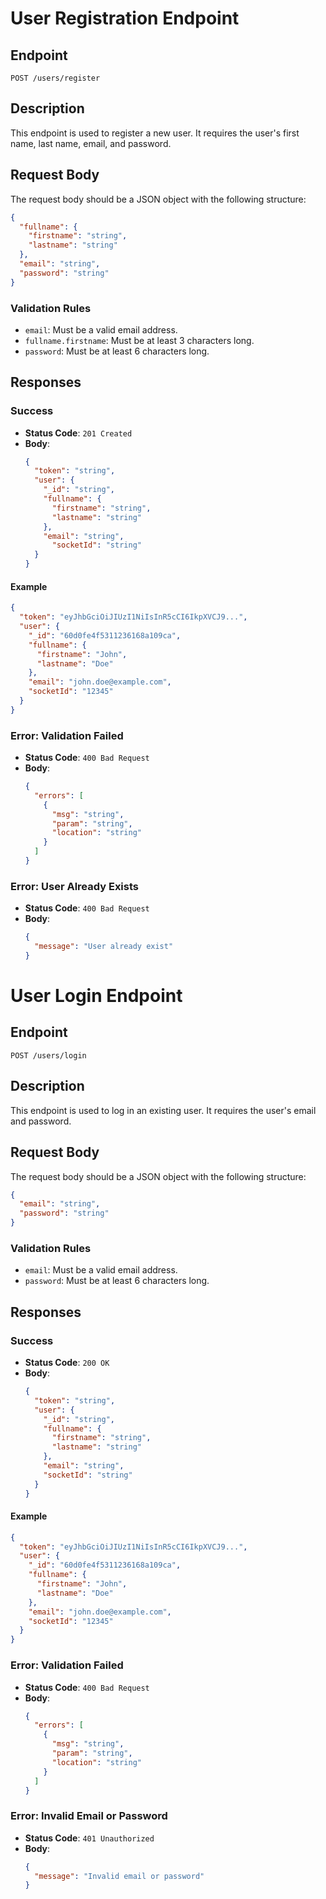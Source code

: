 # User Registration Endpoint

## Endpoint
`POST /users/register`

## Description
This endpoint is used to register a new user. It requires the user's first name, last name, email, and password.

## Request Body
The request body should be a JSON object with the following structure:
```json
{
  "fullname": {
    "firstname": "string",
    "lastname": "string"
  },
  "email": "string",
  "password": "string"
}
```

### Validation Rules
- `email`: Must be a valid email address.
- `fullname.firstname`: Must be at least 3 characters long.
- `password`: Must be at least 6 characters long.

## Responses

### Success
- **Status Code**: `201 Created`
- **Body**:
  ```json
  {
    "token": "string",
    "user": {
      "_id": "string",
      "fullname": {
        "firstname": "string",
        "lastname": "string"
      },
      "email": "string",
        "socketId": "string"
    }
  }
  ```

#### Example
```json
{
  "token": "eyJhbGciOiJIUzI1NiIsInR5cCI6IkpXVCJ9...",
  "user": {
    "_id": "60d0fe4f5311236168a109ca",
    "fullname": {
      "firstname": "John",
      "lastname": "Doe"
    },
    "email": "john.doe@example.com",
    "socketId": "12345"
  }
}
```

### Error: Validation Failed
- **Status Code**: `400 Bad Request`
- **Body**:
  ```json
  {
    "errors": [
      {
        "msg": "string",
        "param": "string",
        "location": "string"
      }
    ]
  }
  ```

### Error: User Already Exists
- **Status Code**: `400 Bad Request`
- **Body**:
  ```json
  {
    "message": "User already exist"
  }
  ```

# User Login Endpoint

## Endpoint
`POST /users/login`

## Description
This endpoint is used to log in an existing user. It requires the user's email and password.

## Request Body
The request body should be a JSON object with the following structure:
```json
{
  "email": "string",
  "password": "string"
}
```

### Validation Rules
- `email`: Must be a valid email address.
- `password`: Must be at least 6 characters long.

## Responses

### Success
- **Status Code**: `200 OK`
- **Body**:
  ```json
  {
    "token": "string",
    "user": {
      "_id": "string",
      "fullname": {
        "firstname": "string",
        "lastname": "string"
      },
      "email": "string",
      "socketId": "string"
    }
  }
  ```

#### Example
```json
{
  "token": "eyJhbGciOiJIUzI1NiIsInR5cCI6IkpXVCJ9...",
  "user": {
    "_id": "60d0fe4f5311236168a109ca",
    "fullname": {
      "firstname": "John",
      "lastname": "Doe"
    },
    "email": "john.doe@example.com",
    "socketId": "12345"
  }
}
```

### Error: Validation Failed
- **Status Code**: `400 Bad Request`
- **Body**:
  ```json
  {
    "errors": [
      {
        "msg": "string",
        "param": "string",
        "location": "string"
      }
    ]
  }
  ```

### Error: Invalid Email or Password
- **Status Code**: `401 Unauthorized`
- **Body**:
  ```json
  {
    "message": "Invalid email or password"
  }
  ```

